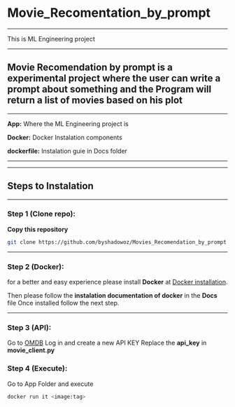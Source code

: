 # Movie_Recomentation_by_prompt
***
This is ML Engineering project
***
## Movie Recomendation by prompt is a experimental project where the user can write a prompt about something and the Program will return a list of movies based on his plot

***
**App:** Where the ML Engineering project is

**Docker:** Docker Instalation components

**dockerfile:** Instalation guie in Docs folder
***
***
## Steps to Instalation
***

### Step 1 (Clone repo):

**Copy this repository**
```bash
git clone https://github.com/byshadowoz/Movies_Recomendation_by_prompt
```

***
### Step 2 (Docker):

for a better and easy experience please install **Docker** at [Docker installation](https://docs.docker.com/engine/install/).

Then please follow the **instalation documentation of docker** in the **Docs** file
Once installed follow the next step.
***

### Step 3 (API):

Go to [OMDB](https://www.omdbapi.com/)
Log in and create a new API KEY
Replace the **api_key** in **movie_client.py** 

### Step 4 (Execute):

Go to App Folder and execute

```bash
docker run it <image:tag> 
```
